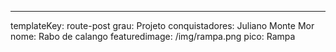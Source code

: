 ---
templateKey: route-post
grau: Projeto
conquistadores: Juliano Monte Mor
nome: Rabo de calango
featuredimage: /img/rampa.png
pico: Rampa